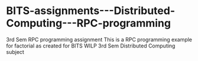 # BITS-assignments---Distributed-Computing---RPC-programming
3rd Sem RPC programming assignment 
This is a RPC programming example for factorial as created for BITS WILP 3rd Sem Distributed Computing subject
